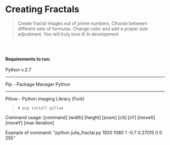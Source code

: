 # Creating Fractals
>Create fractal images out of prime numbers. Choose between different sets of formulas. 
>Change color and add a proper size adjustment. You will truly love it!
><i>*In development*</i>

<br><br>

<b>Requirements to run:</b>
<br><br>
Python v.2.7
***
Pip - Package Manager Python
***
Pillow - Python Imaging Library (Fork)
 >`# pip install pillow`

Command usage: [command] [width] [height] [zoom] [cX] [cY] [moveX] [moveY] [max iteration]

Example of command: "python julia_fractal.py 1920 1080 1 -0.7 0.27015 0 0 255"
